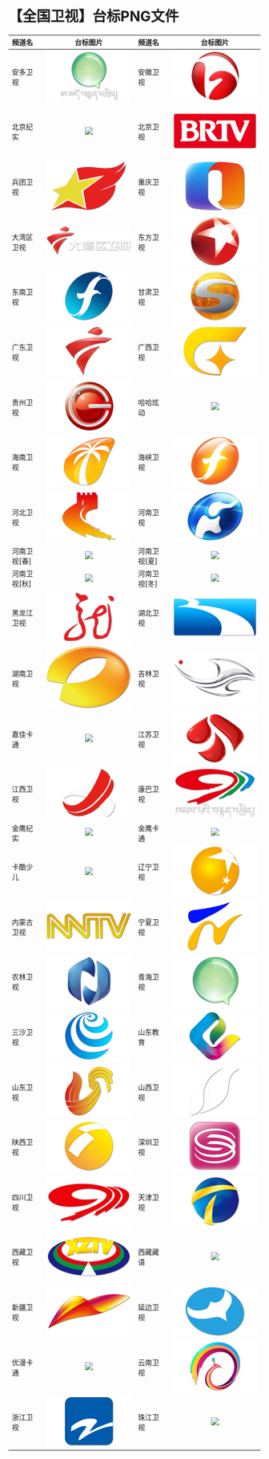 # 【全国卫视】台标PNG文件
|频道名|台标图片|频道名|台标图片|
|:---|:---:|:---|:---:|
|安多卫视|<img src="https://raw.githubusercontent.com/love599/TVLOGO/main/logo/卫视/安多卫视.png">|安徽卫视|<img src="https://raw.githubusercontent.com/love599/TVLOGO/main/logo/卫视/安徽卫视.png">|
|北京纪实|<img src="https://raw.githubusercontent.com/love599/TVLOGO/main/logo/卫视/北京纪实.png">|北京卫视|<img src="https://raw.githubusercontent.com/love599/TVLOGO/main/logo/卫视/北京卫视.png">|
|兵团卫视|<img src="https://raw.githubusercontent.com/love599/TVLOGO/main/logo/卫视/兵团卫视.png">|重庆卫视|<img src="https://raw.githubusercontent.com/love599/TVLOGO/main/logo/卫视/重庆卫视.png">|
|大湾区卫视|<img src="https://raw.githubusercontent.com/love599/TVLOGO/main/logo/卫视/大湾区卫视.png">|东方卫视|<img src="https://raw.githubusercontent.com/love599/TVLOGO/main/logo/卫视/东方卫视.png">|
|东南卫视|<img src="https://raw.githubusercontent.com/love599/TVLOGO/main/logo/卫视/东南卫视.png">|甘肃卫视|<img src="https://raw.githubusercontent.com/love599/TVLOGO/main/logo/卫视/甘肃卫视.png">|
|广东卫视|<img src="https://raw.githubusercontent.com/love599/TVLOGO/main/logo/卫视/广东卫视.png">|广西卫视|<img src="https://raw.githubusercontent.com/love599/TVLOGO/main/logo/卫视/广西卫视.png">|
|贵州卫视|<img src="https://raw.githubusercontent.com/love599/TVLOGO/main/logo/卫视/贵州卫视.png">|哈哈炫动|<img src="https://raw.githubusercontent.com/love599/TVLOGO/main/logo/卫视/哈哈炫动.png">|
|海南卫视|<img src="https://raw.githubusercontent.com/love599/TVLOGO/main/logo/卫视/海南卫视.png">|海峡卫视|<img src="https://raw.githubusercontent.com/love599/TVLOGO/main/logo/卫视/海峡卫视.png">|
|河北卫视|<img src="https://raw.githubusercontent.com/love599/TVLOGO/main/logo/卫视/河北卫视.png">|河南卫视|<img src="https://raw.githubusercontent.com/love599/TVLOGO/main/logo/卫视/河南卫视.png">|
|河南卫视[春]|<img src="https://raw.githubusercontent.com/love599/TVLOGO/main/logo/卫视/河南卫视[春].png">|河南卫视[夏]|<img src="https://raw.githubusercontent.com/love599/TVLOGO/main/logo/卫视/河南卫视[夏].png">|
|河南卫视[秋]|<img src="https://raw.githubusercontent.com/love599/TVLOGO/main/logo/卫视/河南卫视[秋].png">|河南卫视[冬]|<img src="https://raw.githubusercontent.com/love599/TVLOGO/main/logo/卫视/河南卫视[冬].png">|
|黑龙江卫视|<img src="https://raw.githubusercontent.com/love599/TVLOGO/main/logo/卫视/黑龙江卫视.png">|湖北卫视|<img src="https://raw.githubusercontent.com/love599/TVLOGO/main/logo/卫视/湖北卫视.png">|
|湖南卫视|<img src="https://raw.githubusercontent.com/love599/TVLOGO/main/logo/卫视/湖南卫视.png">|吉林卫视|<img src="https://raw.githubusercontent.com/love599/TVLOGO/main/logo/卫视/吉林卫视.png">|
|嘉佳卡通|<img src="https://raw.githubusercontent.com/love599/TVLOGO/main/logo/卫视/嘉佳卡通.png">|江苏卫视|<img src="https://raw.githubusercontent.com/love599/TVLOGO/main/logo/卫视/江苏卫视.png">|
|江西卫视|<img src="https://raw.githubusercontent.com/love599/TVLOGO/main/logo/卫视/江西卫视.png">|康巴卫视|<img src="https://raw.githubusercontent.com/love599/TVLOGO/main/logo/卫视/康巴卫视.png">|
|金鹰纪实|<img src="https://raw.githubusercontent.com/love599/TVLOGO/main/logo/卫视/金鹰纪实.png">|金鹰卡通|<img src="https://raw.githubusercontent.com/love599/TVLOGO/main/logo/卫视/金鹰卡通.png">|
|卡酷少儿|<img src="https://raw.githubusercontent.com/love599/TVLOGO/main/logo/卫视/卡酷少儿.png">|辽宁卫视|<img src="https://raw.githubusercontent.com/love599/TVLOGO/main/logo/卫视/辽宁卫视.png">|
|内蒙古卫视|<img src="https://raw.githubusercontent.com/love599/TVLOGO/main/logo/卫视/内蒙古卫视.png">|宁夏卫视|<img src="https://raw.githubusercontent.com/love599/TVLOGO/main/logo/卫视/宁夏卫视.png">|
|农林卫视|<img src="https://raw.githubusercontent.com/love599/TVLOGO/main/logo/卫视/农林卫视.png">|青海卫视|<img src="https://raw.githubusercontent.com/love599/TVLOGO/main/logo/卫视/青海卫视.png">|
|三沙卫视|<img src="https://raw.githubusercontent.com/love599/TVLOGO/main/logo/卫视/三沙卫视.png">|山东教育|<img src="https://raw.githubusercontent.com/love599/TVLOGO/main/logo/卫视/山东教育.png">|
|山东卫视|<img src="https://raw.githubusercontent.com/love599/TVLOGO/main/logo/卫视/山东卫视.png">|山西卫视|<img src="https://raw.githubusercontent.com/love599/TVLOGO/main/logo/卫视/山西卫视.png">|
|陕西卫视|<img src="https://raw.githubusercontent.com/love599/TVLOGO/main/logo/卫视/陕西卫视.png">|深圳卫视|<img src="https://raw.githubusercontent.com/love599/TVLOGO/main/logo/卫视/深圳卫视.png">|
|四川卫视|<img src="https://raw.githubusercontent.com/love599/TVLOGO/main/logo/卫视/四川卫视.png">|天津卫视|<img src="https://raw.githubusercontent.com/love599/TVLOGO/main/logo/卫视/天津卫视.png">|
|西藏卫视|<img src="https://raw.githubusercontent.com/love599/TVLOGO/main/logo/卫视/西藏卫视.png">|西藏藏语|<img src="https://raw.githubusercontent.com/love599/TVLOGO/main/logo/卫视/西藏藏语.png">|
|新疆卫视|<img src="https://raw.githubusercontent.com/love599/TVLOGO/main/logo/卫视/新疆卫视.png">|延边卫视|<img src="https://raw.githubusercontent.com/love599/TVLOGO/main/logo/卫视/延边卫视.png">|
|优漫卡通|<img src="https://raw.githubusercontent.com/love599/TVLOGO/main/logo/卫视/优漫卡通.png">|云南卫视|<img src="https://raw.githubusercontent.com/love599/TVLOGO/main/logo/卫视/云南卫视.png">|
|浙江卫视|<img src="https://raw.githubusercontent.com/love599/TVLOGO/main/logo/卫视/浙江卫视.png">|珠江卫视|<img src="https://raw.githubusercontent.com/love599/TVLOGO/main/logo/卫视/珠江卫视.png">|
